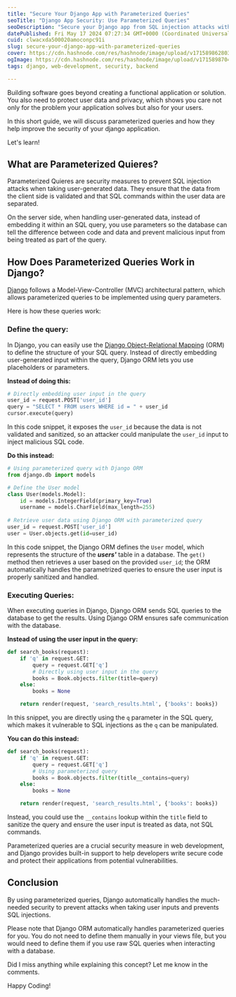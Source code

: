 ```yaml
---
title: "Secure Your Django App with Parameterized Queries"
seoTitle: "Django App Security: Use Parameterized Queries"
seoDescription: "Secure your Django app from SQL injection attacks with parameterized queries. Learn how to implement them using Django ORM for enhanced security"
datePublished: Fri May 17 2024 07:27:34 GMT+0000 (Coordinated Universal Time)
cuid: clwacxda500020amoconpc91i
slug: secure-your-django-app-with-parameterized-queries
cover: https://cdn.hashnode.com/res/hashnode/image/upload/v1715898628039/0b8c7f11-ce2b-485d-b0e7-3da4e8309e4f.png
ogImage: https://cdn.hashnode.com/res/hashnode/image/upload/v1715898704491/5cffbb81-fc17-4856-b1e1-bb5dd4b90ea7.png
tags: django, web-development, security, backend

---
```


Building software goes beyond creating a functional application or solution. You also need to protect user data and privacy, which shows you care not only for the problem your application solves but also for your users.

In this short guide, we will discuss parameterized queries and how they help improve the security of your django application.

Let's learn!

## What are Parameterized Quieres?

Parameterized Quieres are security measures to prevent SQL injection attacks when taking user-generated data. They ensure that the data from the client side is validated and that SQL commands within the user data are separated.

On the server side, when handling user-generated data, instead of embedding it within an SQL query, you use parameters so the database can tell the difference between code and data and prevent malicious input from being treated as part of the query.

## How Does Parameterized Queries Work in Django?

[Django](https://docs.djangoproject.com/en/5.0/) follows a Model-View-Controller (MVC) architectural pattern, which allows parameterized queries to be implemented using query parameters.

Here is how these queries work:

### Define the query:

In Django, you can easily use the [Django Object-Relational Mapping](https://www.geeksforgeeks.org/django-orm-inserting-updating-deleting-data/) (ORM) to define the structure of your SQL query. Instead of directly embedding user-generated input within the query, Django ORM lets you use placeholders or parameters.

**Instead of doing this:**

```python
# Directly embedding user input in the query
user_id = request.POST['user_id']
query = "SELECT * FROM users WHERE id = " + user_id
cursor.execute(query)
```

In this code snippet, it exposes the `user_id` because the data is not validated and sanitized, so an attacker could manipulate the `user_id` input to inject malicious SQL code.

**Do this instead:**

```python
# Using parameterized query with Django ORM
from django.db import models

# Define the User model
class User(models.Model):
    id = models.IntegerField(primary_key=True)
    username = models.CharField(max_length=255)
 
# Retrieve user data using Django ORM with parameterized query
user_id = request.POST['user_id']
user = User.objects.get(id=user_id)
```

In this code snippet, the Django ORM defines the `User` model, which represents the structure of the ***users'*** table in a database. The `get()` method then retrieves a user based on the provided `user_id`; the ORM automatically handles the parametrized queries to ensure the user input is properly sanitized and handled.

### Executing Queries:

When executing queries in Django, Django ORM sends SQL queries to the database to get the results. Using Django ORM ensures safe communication with the database.

**Instead of using the user input in the query:**

```python
def search_books(request):
    if 'q' in request.GET:
        query = request.GET['q']
        # Directly using user input in the query
        books = Book.objects.filter(title=query)
    else:
        books = None

    return render(request, 'search_results.html', {'books': books})
```

In this snippet, you are directly using the `q` parameter in the SQL query, which makes it vulnerable to SQL injections as the `q` can be manipulated.

**You can do this instead:**

```python
def search_books(request):
    if 'q' in request.GET:
        query = request.GET['q']
        # Using parameterized query
        books = Book.objects.filter(title__contains=query)
    else:
        books = None

    return render(request, 'search_results.html', {'books': books})
```

Instead, you could use the `__contains` lookup within the `title` field to sanitize the query and ensure the user input is treated as data, not SQL commands.

Parameterized queries are a crucial security measure in web development, and Django provides built-in support to help developers write secure code and protect their applications from potential vulnerabilities.

## Conclusion

By using parameterized queries, Django automatically handles the much-needed security to prevent attacks when taking user inputs and prevents SQL injections.

Please note that Django ORM automatically handles parameterized queries for you. You do not need to define them manually in your views file, but you would need to define them if you use raw SQL queries when interacting with a database.

Did I miss anything while explaining this concept? Let me know in the comments.

Happy Coding!